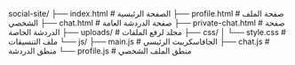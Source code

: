 social-site/
├── index.html          # الصفحة الرئيسية
├── profile.html        # صفحة الملف الشخصي
├── chat.html           # صفحة الدردشة العامة
├── private-chat.html   # صفحة الدردشة الخاصة
├── uploads/            # مجلد لرفع الملفات
├── css/
│   └── style.css       # ملف التنسيقات
└── js/
    ├── main.js         # الجافاسكريبت الرئيسي
    ├── chat.js         # منطق الدردشة
    └── profile.js      # منطق الملف الشخصي
